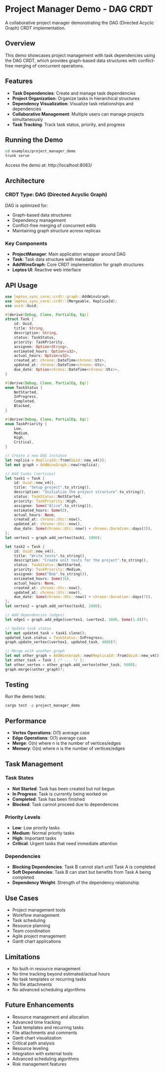 # Project Manager Demo - DAG CRDT

A collaborative project manager demonstrating the DAG (Directed Acyclic Graph) CRDT implementation.

## Overview

This demo showcases project management with task dependencies using the DAG CRDT, which provides graph-based data structures with conflict-free merging of concurrent operations.

## Features

- **Task Dependencies**: Create and manage task dependencies
- **Project Organization**: Organize tasks in hierarchical structures
- **Dependency Visualization**: Visualize task relationships and dependencies
- **Collaborative Management**: Multiple users can manage projects simultaneously
- **Task Tracking**: Track task status, priority, and progress

## Running the Demo

```bash
cd examples/project_manager_demo
trunk serve
```

Access the demo at: http://localhost:8083/

## Architecture

### CRDT Type: DAG (Directed Acyclic Graph)

DAG is optimized for:
- Graph-based data structures
- Dependency management
- Conflict-free merging of concurrent edits
- Maintaining graph structure across replicas

### Key Components

- **ProjectManager**: Main application wrapper around DAG
- **Task**: Task data structure with metadata
- **AddWinsGraph**: Core CRDT implementation for graph structures
- **Leptos UI**: Reactive web interface

## API Usage

```rust
use leptos_sync_core::crdt::graph::AddWinsGraph;
use leptos_sync_core::crdt::{Mergeable, ReplicaId};
use uuid::Uuid;

#[derive(Debug, Clone, PartialEq, Eq)]
struct Task {
    id: Uuid,
    title: String,
    description: String,
    status: TaskStatus,
    priority: TaskPriority,
    assignee: Option<String>,
    estimated_hours: Option<u32>,
    actual_hours: Option<u32>,
    created_at: chrono::DateTime<chrono::Utc>,
    updated_at: chrono::DateTime<chrono::Utc>,
    due_date: Option<chrono::DateTime<chrono::Utc>>,
}

#[derive(Debug, Clone, PartialEq, Eq)]
enum TaskStatus {
    NotStarted,
    InProgress,
    Completed,
    Blocked,
}

#[derive(Debug, Clone, PartialEq, Eq)]
enum TaskPriority {
    Low,
    Medium,
    High,
    Critical,
}

// Create a new DAG instance
let replica = ReplicaId::from(Uuid::new_v4());
let mut graph = AddWinsGraph::new(replica);

// Add tasks (vertices)
let task1 = Task {
    id: Uuid::new_v4(),
    title: "Setup project".to_string(),
    description: "Initialize the project structure".to_string(),
    status: TaskStatus::NotStarted,
    priority: TaskPriority::High,
    assignee: Some("Alice".to_string()),
    estimated_hours: Some(8),
    actual_hours: None,
    created_at: chrono::Utc::now(),
    updated_at: chrono::Utc::now(),
    due_date: Some(chrono::Utc::now() + chrono::Duration::days(3)),
};
let vertex1 = graph.add_vertex(task1, 1000);

let task2 = Task {
    id: Uuid::new_v4(),
    title: "Write tests".to_string(),
    description: "Create unit tests for the project".to_string(),
    status: TaskStatus::NotStarted,
    priority: TaskPriority::Medium,
    assignee: Some("Bob".to_string()),
    estimated_hours: Some(16),
    actual_hours: None,
    created_at: chrono::Utc::now(),
    updated_at: chrono::Utc::now(),
    due_date: Some(chrono::Utc::now() + chrono::Duration::days(7)),
};
let vertex2 = graph.add_vertex(task2, 2000);

// Add dependencies (edges)
let edge1 = graph.add_edge(&vertex1, &vertex2, 3000, Some(1.0))?;

// Update task status
let mut updated_task = task1.clone();
updated_task.status = TaskStatus::InProgress;
graph.update_vertex(&vertex1, updated_task, 4000)?;

// Merge with another graph
let mut other_graph = AddWinsGraph::new(ReplicaId::from(Uuid::new_v4()));
let other_task = Task { /* ... */ };
let other_vertex = other_graph.add_vertex(other_task, 5000);
graph.merge(&other_graph)?;
```

## Testing

Run the demo tests:

```bash
cargo test -p project_manager_demo
```

## Performance

- **Vertex Operations**: O(1) average case
- **Edge Operations**: O(1) average case
- **Merge**: O(n) where n is the number of vertices/edges
- **Memory**: O(n) where n is the number of vertices/edges

## Task Management

### Task States
- **Not Started**: Task has been created but not begun
- **In Progress**: Task is currently being worked on
- **Completed**: Task has been finished
- **Blocked**: Task cannot proceed due to dependencies

### Priority Levels
- **Low**: Low priority tasks
- **Medium**: Normal priority tasks
- **High**: Important tasks
- **Critical**: Urgent tasks that need immediate attention

### Dependencies
- **Blocking Dependencies**: Task B cannot start until Task A is completed
- **Soft Dependencies**: Task B can start but benefits from Task A being completed
- **Dependency Weight**: Strength of the dependency relationship

## Use Cases

- Project management tools
- Workflow management
- Task scheduling
- Resource planning
- Team coordination
- Agile project management
- Gantt chart applications

## Limitations

- No built-in resource management
- No time tracking beyond estimated/actual hours
- No task templates or recurring tasks
- No file attachments
- No advanced scheduling algorithms

## Future Enhancements

- Resource management and allocation
- Advanced time tracking
- Task templates and recurring tasks
- File attachments and comments
- Gantt chart visualization
- Critical path analysis
- Resource leveling
- Integration with external tools
- Advanced scheduling algorithms
- Risk management features
